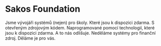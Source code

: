 # Sakos Foundation
Jsme vývojáři systémů (nejen) pro školy. Které jsou k dispozici zdarma. S otevřeným zdrojovým kódem. 
Naprogramované pomocí technologií, které jsou k dispozici zdarma. A to nás odlišuje.
Neděláme systémy pro finanční zdroj. Děláme je pro vás.
